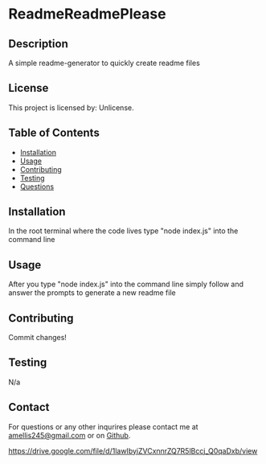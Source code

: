 # **ReadmeReadmePlease**

## Description

A simple readme-generator to quickly create readme files

## License

This project is licensed by: Unlicense.

## Table of Contents

-   [Installation](#installation)
-   [Usage](#usage)
-   [Contributing](#contributing)
-   [Testing](#testing)
-   [Questions](#questions)

## Installation

In the root terminal where the code lives type "node index.js" into the command line

## Usage

After you type "node index.js" into the command line simply follow and answer the prompts to generate a new readme file

## Contributing

Commit changes!

## Testing

N/a

## Contact

For questions or any other inqurires please contact me at amellis245@gmail.com
or on [Github](https://www.github.com/aellis07).

https://drive.google.com/file/d/1lawIbyiZVCxnnrZQ7R5lBccj_Q0qaDxb/view
